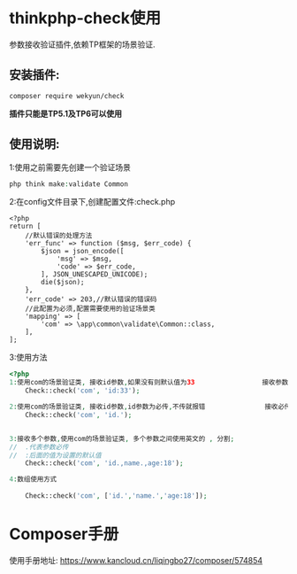 # thinkphp-check使用

参数接收验证插件,依赖TP框架的场景验证.

## 安装插件:

```composer
composer require wekyun/check
```

**插件只能是TP5.1及TP6可以使用**



## 使用说明:

1:使用之前需要先创建一个验证场景

```php
php think make:validate Common
```



2:在config文件目录下,创建配置文件:check.php

```
<?php
return [
	//默认错误的处理方法
    'err_func' => function ($msg, $err_code) {
        $json = json_encode([
            'msg' => $msg,
            'code' => $err_code,
        ], JSON_UNESCAPED_UNICODE);
        die($json);
    },
    'err_code' => 203,//默认错误的错误码
    //此配置为必须,配置需要使用的验证场景类
    'mapping' => [
        'com' => \app\common\validate\Common::class,
    ],
];
```



3:使用方法

```php
<?php
1:使用com的场景验证类, 接收id参数,如果没有则默认值为33                 接收参数,并设置默认值
	Check::check('com', 'id:33');

2:使用com的场景验证类, 接收id参数,id参数为必传,不传就报错               接收必传参数,不传报错
	Check::check('com', 'id.');


3:接收多个参数,使用com的场景验证类, 多个参数之间使用英文的 , 分割;
//  .代表参数必传
//  :后面的值为设置的默认值
	Check::check('com', 'id.,name.,age:18');

4:数组使用方式
    
    Check::check('com', ['id.','name.','age:18']);
```


# Composer手册

使用手册地址: https://www.kancloud.cn/liqingbo27/composer/574854
